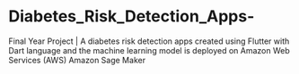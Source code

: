 # Diabetes_Risk_Detection_Apps-
Final Year Project | A diabetes risk detection apps created using Flutter with Dart language and the machine learning model is deployed on Amazon Web Services (AWS) Amazon Sage Maker
